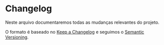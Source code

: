 # Changelog

Neste arquivo documentaremos todas as mudanças relevantes do projeto.

O formato é baseado no [Keep a Changelog](https://keepachangelog.com/en/1.0.0/) e seguimos o [Semantic Versioning](https://semver.org/spec/v2.0.0.html).
